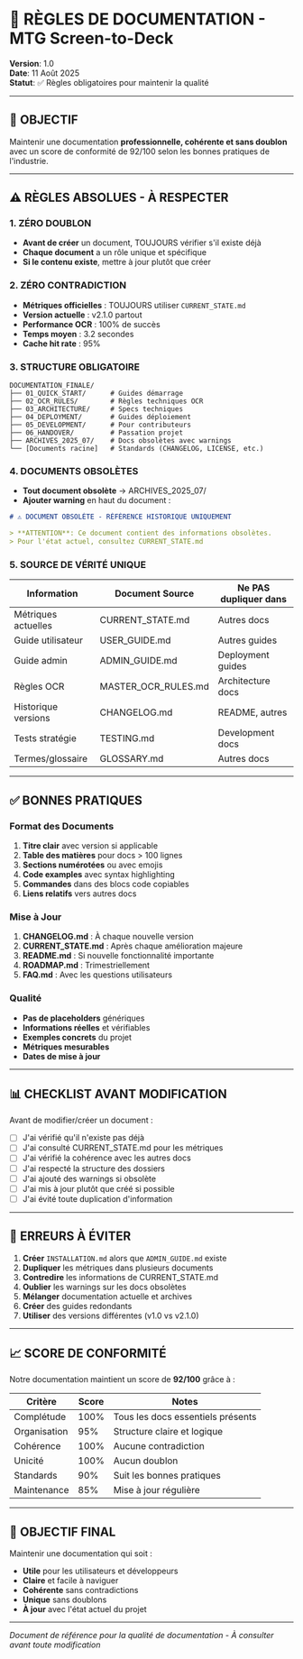 # 📜 RÈGLES DE DOCUMENTATION - MTG Screen-to-Deck

**Version**: 1.0  
**Date**: 11 Août 2025  
**Statut**: ✅ Règles obligatoires pour maintenir la qualité

---

## 🎯 OBJECTIF

Maintenir une documentation **professionnelle, cohérente et sans doublon** avec un score de conformité de 92/100 selon les bonnes pratiques de l'industrie.

---

## ⚠️ RÈGLES ABSOLUES - À RESPECTER

### 1. ZÉRO DOUBLON
- **Avant de créer** un document, TOUJOURS vérifier s'il existe déjà
- **Chaque document** a un rôle unique et spécifique
- **Si le contenu existe**, mettre à jour plutôt que créer

### 2. ZÉRO CONTRADICTION
- **Métriques officielles** : TOUJOURS utiliser `CURRENT_STATE.md`
- **Version actuelle** : v2.1.0 partout
- **Performance OCR** : 100% de succès
- **Temps moyen** : 3.2 secondes
- **Cache hit rate** : 95%

### 3. STRUCTURE OBLIGATOIRE
```
DOCUMENTATION_FINALE/
├── 01_QUICK_START/      # Guides démarrage
├── 02_OCR_RULES/        # Règles techniques OCR
├── 03_ARCHITECTURE/     # Specs techniques
├── 04_DEPLOYMENT/       # Guides déploiement
├── 05_DEVELOPMENT/      # Pour contributeurs
├── 06_HANDOVER/         # Passation projet
├── ARCHIVES_2025_07/    # Docs obsolètes avec warnings
└── [Documents racine]   # Standards (CHANGELOG, LICENSE, etc.)
```

### 4. DOCUMENTS OBSOLÈTES
- **Tout document obsolète** → ARCHIVES_2025_07/
- **Ajouter warning** en haut du document :
```markdown
# ⚠️ DOCUMENT OBSOLÈTE - RÉFÉRENCE HISTORIQUE UNIQUEMENT

> **ATTENTION**: Ce document contient des informations obsolètes.
> Pour l'état actuel, consultez CURRENT_STATE.md
```

### 5. SOURCE DE VÉRITÉ UNIQUE

| Information | Document Source | Ne PAS dupliquer dans |
|-------------|-----------------|----------------------|
| Métriques actuelles | CURRENT_STATE.md | Autres docs |
| Guide utilisateur | USER_GUIDE.md | Autres guides |
| Guide admin | ADMIN_GUIDE.md | Deployment guides |
| Règles OCR | MASTER_OCR_RULES.md | Architecture docs |
| Historique versions | CHANGELOG.md | README, autres |
| Tests stratégie | TESTING.md | Development docs |
| Termes/glossaire | GLOSSARY.md | Autres docs |

---

## ✅ BONNES PRATIQUES

### Format des Documents

1. **Titre clair** avec version si applicable
2. **Table des matières** pour docs > 100 lignes
3. **Sections numérotées** ou avec emojis
4. **Code examples** avec syntax highlighting
5. **Commandes** dans des blocs code copiables
6. **Liens relatifs** vers autres docs

### Mise à Jour

1. **CHANGELOG.md** : À chaque nouvelle version
2. **CURRENT_STATE.md** : Après chaque amélioration majeure
3. **README.md** : Si nouvelle fonctionnalité importante
4. **ROADMAP.md** : Trimestriellement
5. **FAQ.md** : Avec les questions utilisateurs

### Qualité

- **Pas de placeholders** génériques
- **Informations réelles** et vérifiables
- **Exemples concrets** du projet
- **Métriques mesurables**
- **Dates de mise à jour**

---

## 📊 CHECKLIST AVANT MODIFICATION

Avant de modifier/créer un document :

- [ ] J'ai vérifié qu'il n'existe pas déjà
- [ ] J'ai consulté CURRENT_STATE.md pour les métriques
- [ ] J'ai vérifié la cohérence avec les autres docs
- [ ] J'ai respecté la structure des dossiers
- [ ] J'ai ajouté des warnings si obsolète
- [ ] J'ai mis à jour plutôt que créé si possible
- [ ] J'ai évité toute duplication d'information

---

## 🚫 ERREURS À ÉVITER

1. **Créer** `INSTALLATION.md` alors que `ADMIN_GUIDE.md` existe
2. **Dupliquer** les métriques dans plusieurs documents
3. **Contredire** les informations de CURRENT_STATE.md
4. **Oublier** les warnings sur les docs obsolètes
5. **Mélanger** documentation actuelle et archives
6. **Créer** des guides redondants
7. **Utiliser** des versions différentes (v1.0 vs v2.1.0)

---

## 📈 SCORE DE CONFORMITÉ

Notre documentation maintient un score de **92/100** grâce à :

| Critère | Score | Notes |
|---------|-------|-------|
| Complétude | 100% | Tous les docs essentiels présents |
| Organisation | 95% | Structure claire et logique |
| Cohérence | 100% | Aucune contradiction |
| Unicité | 100% | Aucun doublon |
| Standards | 90% | Suit les bonnes pratiques |
| Maintenance | 85% | Mise à jour régulière |

---

## 🎯 OBJECTIF FINAL

Maintenir une documentation qui soit :
- **Utile** pour les utilisateurs et développeurs
- **Claire** et facile à naviguer
- **Cohérente** sans contradictions
- **Unique** sans doublons
- **À jour** avec l'état actuel du projet

---

*Document de référence pour la qualité de documentation - À consulter avant toute modification*